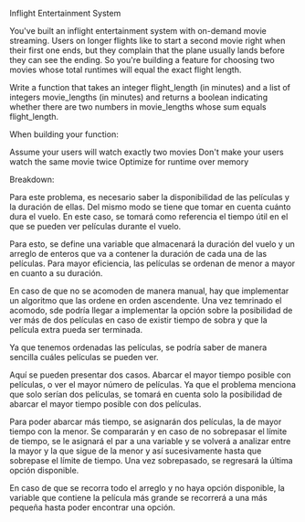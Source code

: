 Inflight Entertainment System

You've built an inflight entertainment system with on-demand movie streaming. Users on longer flights like to start a second movie right when their first one ends, but they complain that the plane usually lands before they can see the ending. So you're building a feature for choosing two movies whose total runtimes will equal the exact flight length. 

Write a function that takes an integer flight_length (in minutes) and a list of integers movie_lengths (in minutes) and returns a boolean indicating whether there are two numbers in movie_lengths whose sum equals flight_length. 

When building your function: 

Assume your users will watch exactly two movies
Don't make your users watch the same movie twice
Optimize for runtime over memory

Breakdown:

Para este problema, es necesario saber la disponibilidad de las películas y la duración de ellas. Del mismo modo se tiene que tomar en cuenta cuánto dura el vuelo. En este caso, se tomará como referencia el tiempo útil en el que se pueden ver películas durante el vuelo.

Para esto, se define una variable que almacenará la duración del vuelo y un arreglo de enteros que va a contener la duración de cada una de las películas. Para mayor eficiencia, las películas se ordenan de menor a mayor en cuanto a su duración.

En caso de que no se acomoden de manera manual, hay que implementar un algoritmo que las ordene en orden ascendente. Una vez temrinado el acomodo, sde podría llegar a implementar la opción sobre la posibilidad de ver más de dos películas en caso de existir tiempo de sobra y que la película extra pueda ser terminada.

Ya que tenemos ordenadas las  películas, se podría saber de manera sencilla cuáles películas se pueden ver.

Aquí se pueden presentar dos casos. Abarcar el mayor tiempo posible con películas, o ver el mayor número de películas. Ya que el problema menciona que solo serían dos películas, se tomará en cuenta solo la posibilidad de abarcar el mayor tiempo posible con dos películas.

Para poder abarcar más tiempo, se asignarán dos películas, la de mayor tiempo con la menor. Se compararán y en caso de no sobrepasar el límite de tiempo, se le asignará el par a una variable y se volverá a analizar entre la mayor y la que sigue de la menor y así sucesivamente hasta que sobrepase el límite de tiempo. Una vez sobrepasado, se regresará la última opción disponible.

En caso de que se recorra todo el arreglo y no haya opción disponible, la variable que contiene la película más grande se recorrerá a una más pequeña hasta poder encontrar una opción.